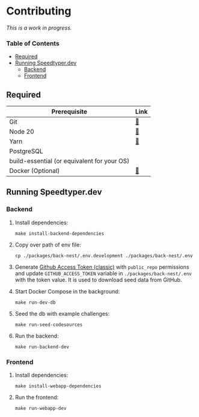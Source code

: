 # Contributing

*This is a work in progress.*

### **Table of Contents**
- [Required](#required) 
- [Running Speedtyper.dev](#running-speedtyperdev)
    - [Backend](#backend)
    - [Frontend](#frontend)

## Required

|Prerequisite                               |Link                                                                   |
|-------------------------------------------|-----------------------------------------------------------------------|
|Git                                        |[🔗](https://git-scm.com/downloads)                                   |
|Node 20                                    |[🔗](https://nodejs.org/en/)                                          |
| Yarn                                      |[🔗](https://classic.yarnpkg.com/lang/en/docs/install/#windows-stable)|
|PostgreSQL                                 |            |
|build-essential (or equivalent for your OS)|                                                                       |
| Docker (Optional)                         |[🔗](https://www.docker.com/)                                         |

## Running Speedtyper.dev

### Backend

1. Install dependencies:

    ```
    make install-backend-dependencies
    ```
1. Copy over path of env file:

    ```
    cp ./packages/back-nest/.env.development ./packages/back-nest/.env
    ```

1. Generate [Github Access Token (classic)](https://github.com/settings/tokens) with `public_repo` permissions and update `GITHUB_ACCESS_TOKEN` variable in `./packages/back-nest/.env` with the token value. It is used to download seed data from GitHub.

1. Start Docker Compose in the background:

    ```
    make run-dev-db
    ```

1. Seed the db with example challenges:

    ```
    make run-seed-codesources
    ```

1. Run the backend:

    ```
    make run-backend-dev
    ```

### Frontend

1. Install dependencies:

    ```
    make install-webapp-dependencies
    ```

1. Run the frontend:

    ```
    make run-webapp-dev
    ```
